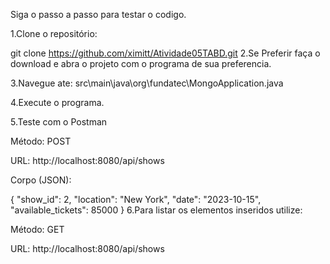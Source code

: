 Siga o passo a passo para testar o codigo.

1.Clone o repositório:

git clone <https://github.com/ximitt/Atividade05TABD.git>
2.Se Preferir faça o download e abra o projeto com o programa de sua preferencia.

3.Navegue ate: src\main\java\org\fundatec\MongoApplication.java 

4.Execute o programa.

5.Teste com o Postman

Método: POST

URL: http://localhost:8080/api/shows

Corpo (JSON):

{
"show_id": 2,
"location": "New York",
"date": "2023-10-15",
"available_tickets": 85000
} 
6.Para listar os elementos inseridos utilize:

Método: GET

URL: http://localhost:8080/api/shows
